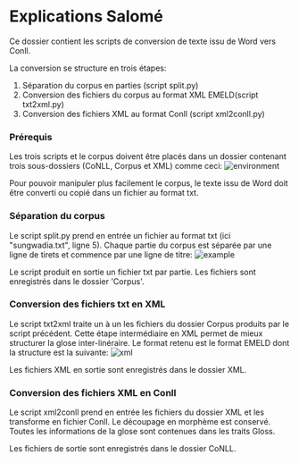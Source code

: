 # Explications Salomé
Ce dossier contient les scripts de conversion de texte issu de Word vers Conll. 

La conversion se structure en trois étapes: 
1. Séparation du corpus en parties (script split.py)
2. Conversion des fichiers du corpus au format XML EMELD(script txt2xml.py)
3. Conversion des fichiers XML au format Conll (script xml2conll.py)

### Prérequis
Les trois scripts et le corpus doivent être placés dans un dossier contenant trois sous-dossiers (CoNLL, Corpus et XML) comme ceci: 
![environment](https://user-images.githubusercontent.com/95420208/178999757-5986cb8c-c91b-4ef8-afc3-c00908572dbc.png)

Pour pouvoir manipuler plus facilement le corpus, le texte issu de Word doit être converti ou copié dans un fichier au format txt.


### Séparation du corpus
Le script split.py prend en entrée un fichier au format txt (ici "sungwadia.txt", ligne 5). Chaque partie du corpus est séparée par une ligne de tirets et commence par une ligne de titre: 
![example](https://user-images.githubusercontent.com/95420208/179001993-b4c0d237-7acf-4fc0-b855-4973e810712e.png)

Le script produit en sortie un fichier txt par partie. Les fichiers sont enregistrés dans le dossier 'Corpus'. 

### Conversion des fichiers txt en XML
Le script txt2xml traite un à un les fichiers du dossier Corpus produits par le script précédent. Cette étape intermédiaire en XML permet de mieux structurer la glose inter-linéraire. Le format retenu est le format EMELD dont la structure est la suivante: 
![xml](https://user-images.githubusercontent.com/95420208/179007399-c28ba5bb-03b9-497b-b3ca-9cd8fb0417ad.png)

Les fichiers XML en sortie sont enregistrés dans le dossier XML. 

### Conversion des fichiers XML en Conll
Le script xml2conll prend en entrée les fichiers du dossier XML et les transforme en fichier Conll. Le découpage en morphème est conservé. Toutes les informations de la glose sont contenues dans les traits Gloss. 

Les fichiers de sortie sont enregistrés dans le dossier CoNLL. 
